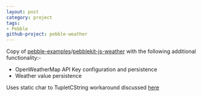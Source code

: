 ```yaml
---
layout: post
category: project
tags:
- Pebble
github-project: pebble-weather
---
```

Copy of [pebble-examples](https://github.com/pebble-examples)/[pebblekit-js-weather](https://github.com/pebble-examples/pebblekit-js-weather) with the following additional functionality:-
- OpenWeatherMap API Key configuration and persistence
- Weather value persistence

Uses static char to TupletCString workaround discussed [here](https://forums.getpebble.com/discussion/10690/the-address-of-will-always-evaluate-as-true)
